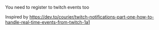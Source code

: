 You need to register to twitch events too

Inspired by https://dev.to/courier/twitch-notifications-part-one-how-to-handle-real-time-events-from-twitch-1a1
